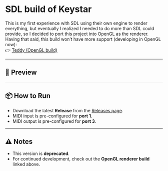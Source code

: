 # SDL build of Keystar

This is my first experience with SDL using their own engine to render everything, but eventually I realized I needed to do more than SDL could provide, so I decided to port this project into OpenGL as the renderer.  
Having that said, this build won’t have more support (developing in OpenGL now):  
👉 [Teddy (OpenGL build)](https://github.com/desantesway/Teddy.git)

---

## 🎥 Preview


---

## 📦 How to Run
- Download the latest **Release** from the [Releases page](../../releases).  
- MIDI input is pre-configured for **port 1**.  
- MIDI output is pre-configured for **port 3**.  

---

## ⚠️ Notes
- This version is **deprecated**.  
- For continued development, check out the **OpenGL renderer build** linked above.
